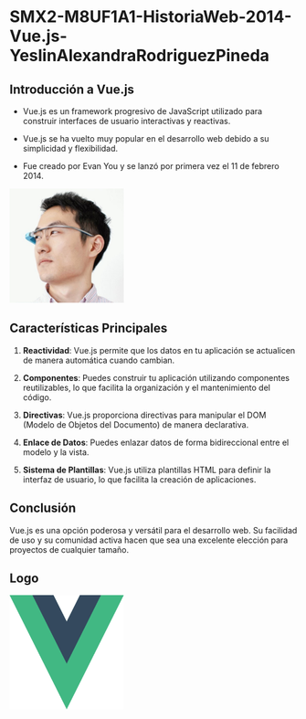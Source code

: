 # SMX2-M8UF1A1-HistoriaWeb-2014-Vue.js-YeslinAlexandraRodriguezPineda

## Introducción a Vue.js

- Vue.js es un framework progresivo de JavaScript utilizado para construir interfaces de usuario interactivas y reactivas.

- Vue.js se ha vuelto muy popular en el desarrollo web debido a su simplicidad y flexibilidad.

- Fue creado por Evan You y se lanzó por primera vez el 11 de febrero 2014.

<img src="https://github.com/alexandra0720/SMX2M8UF1A1HistoriaWeb2014Vue.jsAlexandraRodriguez/blob/main/imagen.png" alt="Logo" width="200" height="200" />

## Características Principales

1. **Reactividad**: Vue.js permite que los datos en tu aplicación se actualicen de manera automática cuando cambian.

2. **Componentes**: Puedes construir tu aplicación utilizando componentes reutilizables, lo que facilita la organización y el mantenimiento del código.

3. **Directivas**: Vue.js proporciona directivas para manipular el DOM  (Modelo de Objetos del Documento) de manera declarativa.

4. **Enlace de Datos**: Puedes enlazar datos de forma bidireccional entre el modelo y la vista.

5. **Sistema de Plantillas**: Vue.js utiliza plantillas HTML para definir la interfaz de usuario, lo que facilita la creación de aplicaciones.

## Conclusión

Vue.js es una opción poderosa y versátil para el desarrollo web.
Su facilidad de uso y su comunidad activa hacen que sea una excelente elección para proyectos de cualquier tamaño.

## Logo

<img src="https://github.com/alexandra0720/SMX2M8UF1A1HistoriaWeb2014Vue.jsAlexandraRodriguez/blob/main/logo.png" alt="Logo" width="200" height="200" />